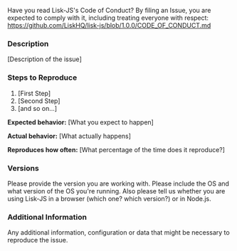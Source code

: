 Have you read Lisk-JS's Code of Conduct? By filing an Issue, you are expected to comply with it, including treating everyone with respect: https://github.com/LiskHQ/lisk-js/blob/1.0.0/CODE_OF_CONDUCT.md

### Description

[Description of the issue]

### Steps to Reproduce

1. [First Step]
1. [Second Step]
1. [and so on...]

**Expected behavior:** [What you expect to happen]

**Actual behavior:** [What actually happens]

**Reproduces how often:** [What percentage of the time does it reproduce?]

### Versions

Please provide the version you are working with. Please include the OS and what version of the OS you're running.
Also please tell us whether you are using Lisk-JS in a browser (which one? which version?) or in Node.js.

### Additional Information

Any additional information, configuration or data that might be necessary to reproduce the issue.
